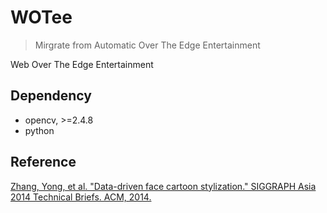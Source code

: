 WOTee
=====

> Mirgrate from Automatic Over The Edge Entertainment  

Web Over The Edge Entertainment

Dependency
-----
* opencv, >=2.4.8
* python

Reference
-----
[Zhang, Yong, et al. "Data-driven face cartoon stylization." SIGGRAPH Asia 2014 Technical Briefs. ACM, 2014.](http://dl.acm.org/citation.cfm?id=2669028)
